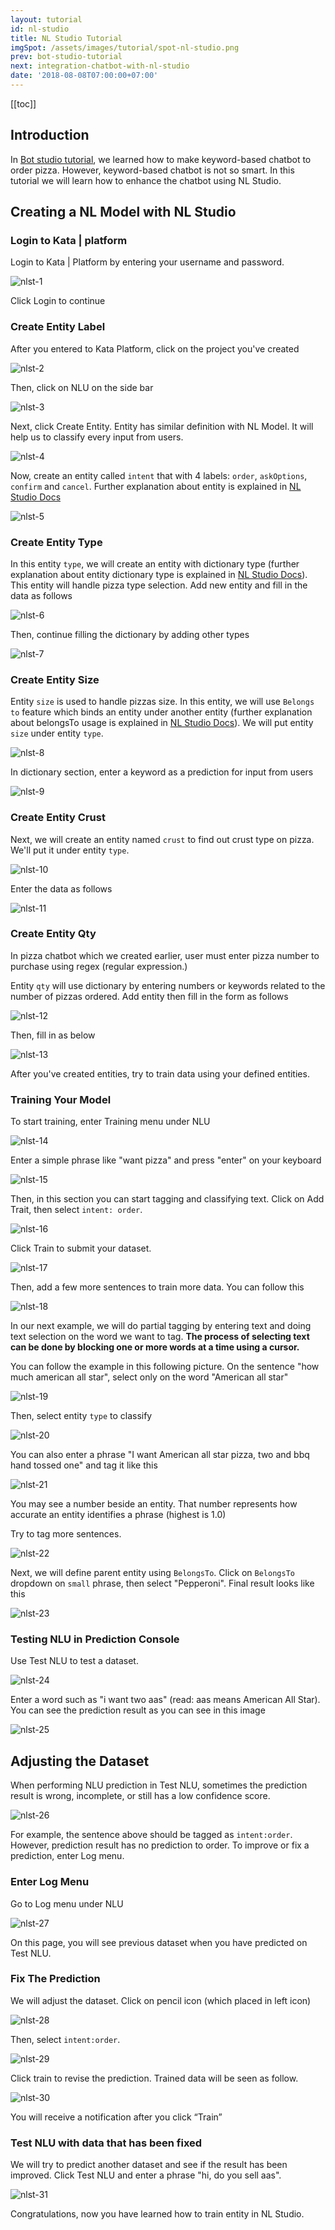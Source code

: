```yaml
---
layout: tutorial
id: nl-studio
title: NL Studio Tutorial
imgSpot: /assets/images/tutorial/spot-nl-studio.png
prev: bot-studio-tutorial
next: integration-chatbot-with-nl-studio
date: '2018-08-08T07:00:00+07:00'
---
```


[[toc]]

## Introduction

In [Bot studio tutorial](/tutorials/bot-studio/), we learned how to make keyword-based chatbot to order pizza. However, keyword-based chatbot is not so smart. In this tutorial we will learn how to enhance the chatbot using NL Studio.

## Creating a NL Model with NL Studio

### Login to Kata | platform

Login to Kata | Platform by entering your username and password.

![nlst-1](/assets/images/tutorial/nl-studio/nlst-1.png)

Click Login to continue

### Create Entity Label

After you entered to Kata Platform, click on the project you've created

![nlst-2](/assets/images/tutorial/nl-studio/nlst-2.png)

Then, click on NLU on the side bar

![nlst-3](/assets/images/tutorial/nl-studio/nlst-3.png)

Next, click Create Entity. Entity has similar definition with NL Model. It will help us to classify every input from users.

![nlst-4](/assets/images/tutorial/nl-studio/nlst-4.png)

Now, create an entity called `intent` that with 4 labels: `order`, `askOptions`, `confirm` and `cancel`. Further explanation about entity is explained in [NL Studio Docs](https://docs.kata.ai/nl-studio/nlu/)

![nlst-5](/assets/images/tutorial/nl-studio/nlst-5.png)

### Create Entity Type

In this entity `type`, we will create an entity with dictionary type (further explanation about entity dictionary type is explained in [NL Studio Docs](https://docs.kata.ai/nl-studio/nlu/)). This entity will handle pizza type selection. Add new entity and fill in the data as follows

![nlst-6](/assets/images/tutorial/nl-studio/nlst-6.png)

Then, continue filling the dictionary by adding other types

![nlst-7](/assets/images/tutorial/nl-studio/nlst-7.png)

### Create Entity Size

Entity `size` is used to handle pizzas size. In this entity, we will use `Belongs to` feature which binds an entity under another entity (further explanation about belongsTo usage is explained in [NL Studio Docs](https://docs.kata.ai/nl-studio/nlu/)). We will put entity `size` under entity `type`.

![nlst-8](/assets/images/tutorial/nl-studio/nlst-8.png)

In dictionary section, enter a keyword as a prediction for input from users

![nlst-9](/assets/images/tutorial/nl-studio/nlst-9.png)

### Create Entity Crust

Next, we will create an entity named `crust` to find out crust type on pizza. We'll put it under entity `type`.

![nlst-10](/assets/images/tutorial/nl-studio/nlst-10.png)

Enter the data as follows

![nlst-11](/assets/images/tutorial/nl-studio/nlst-11.png)

### Create Entity Qty

In pizza chatbot which we created earlier, user must enter pizza number to purchase using regex (regular expression.)

Entity `qty` will use dictionary by entering numbers or keywords related to the number of pizzas ordered. Add entity then fill in the form as follows

![nlst-12](/assets/images/tutorial/nl-studio/nlst-12.png)

Then, fill in as below

![nlst-13](/assets/images/tutorial/nl-studio/nlst-13.png)

After you've created entities, try to train data using your defined entities.

### Training Your Model

To start training, enter Training menu under NLU

![nlst-14](/assets/images/tutorial/nl-studio/nlst-14.png)

Enter a simple phrase like "want pizza" and press "enter" on your keyboard

![nlst-15](/assets/images/tutorial/nl-studio/nlst-15.png)

Then, in this section you can start tagging and classifying text. Click on Add Trait, then select `intent: order`.

![nlst-16](/assets/images/tutorial/nl-studio/nlst-16.png)

Click Train to submit your dataset.

![nlst-17](/assets/images/tutorial/nl-studio/nlst-17.png)

Then, add a few more sentences to train more data. You can follow this

![nlst-18](/assets/images/tutorial/nl-studio/nlst-18.png)

In our next example, we will do partial tagging by entering text and doing text selection on the word we want to tag. **The process of selecting text can be done by blocking one or more words at a time using a cursor.**

You can follow the example in this following picture. On the sentence "how much american all star", select only on the word "American all star"

![nlst-19](/assets/images/tutorial/nl-studio/nlst-19.png)

Then, select entity `type` to classify

![nlst-20](/assets/images/tutorial/nl-studio/nlst-20.png)

You can also enter a phrase "I want American all star pizza, two and bbq hand tossed one" and tag it like this

![nlst-21](/assets/images/tutorial/nl-studio/nlst-21.png)

You may see a number beside an entity. That number represents how accurate an entity identifies a phrase (highest is 1.0)

Try to tag more sentences.

![nlst-22](/assets/images/tutorial/nl-studio/nlst-22.png)

Next, we will define parent entity using `BelongsTo`. Click on `BelongsTo` dropdown on `small` phrase, then select "Pepperoni". Final result looks like this

![nlst-23](/assets/images/tutorial/nl-studio/nlst-23.png)

### Testing NLU in Prediction Console

Use Test NLU to test a dataset.

![nlst-24](/assets/images/tutorial/nl-studio/nlst-24.png)

Enter a word such as "i want two aas" (read: aas means American All Star). You can see the prediction result as you can see in this image

![nlst-25](/assets/images/tutorial/nl-studio/nlst-25.png)

## Adjusting the Dataset

When performing NLU prediction in Test NLU, sometimes the prediction result is wrong, incomplete, or still has a low confidence score.

![nlst-26](/assets/images/tutorial/nl-studio/nlst-26.png)

For example, the sentence above should be tagged as `intent:order`. However, prediction result has no prediction to order. To improve or fix a prediction, enter Log menu.

### Enter Log Menu

Go to Log menu under NLU

![nlst-27](/assets/images/tutorial/nl-studio/nlst-27.png)

On this page, you will see previous dataset when you have predicted on Test NLU.

### Fix The Prediction

We will adjust the dataset. Click on pencil icon (which placed in left icon)

![nlst-28](/assets/images/tutorial/nl-studio/nlst-28.png)

Then, select `intent:order`.

![nlst-29](/assets/images/tutorial/nl-studio/nlst-29.png)

Click train to revise the prediction. Trained data will be seen as follow.

![nlst-30](/assets/images/tutorial/nl-studio/nlst-30.png)

You will receive a notification after you click “Train”

### Test NLU with data that has been fixed

We will try to predict another dataset and see if the result has been improved. Click Test NLU and enter a phrase "hi, do you sell aas".

![nlst-31](/assets/images/tutorial/nl-studio/nlst-31.png)

Congratulations, now you have learned how to train entity in NL Studio.
